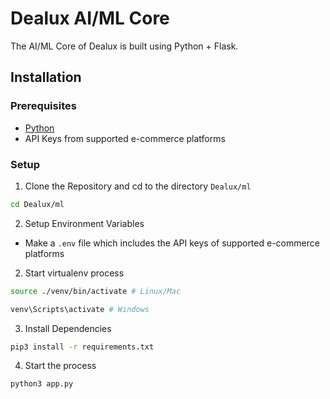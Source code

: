 # Dealux AI/ML Core

The AI/ML Core of Dealux is built using Python + Flask.


## Installation

### Prerequisites
- [Python](https://www.python.org/downloads/)
- API Keys from supported e-commerce platforms 

### Setup
1. Clone the Repository and cd to the directory `Dealux/ml`
```bash
cd Dealux/ml
```

2. Setup Environment Variables
- Make a `.env` file which includes the API keys of supported e-commerce platforms


2. Start virtualenv process
```bash
source ./venv/bin/activate # Linux/Mac

venv\Scripts\activate # Windows
```

3. Install Dependencies
```bash
pip3 install -r requirements.txt
```

4. Start the process
```bash
python3 app.py
```
